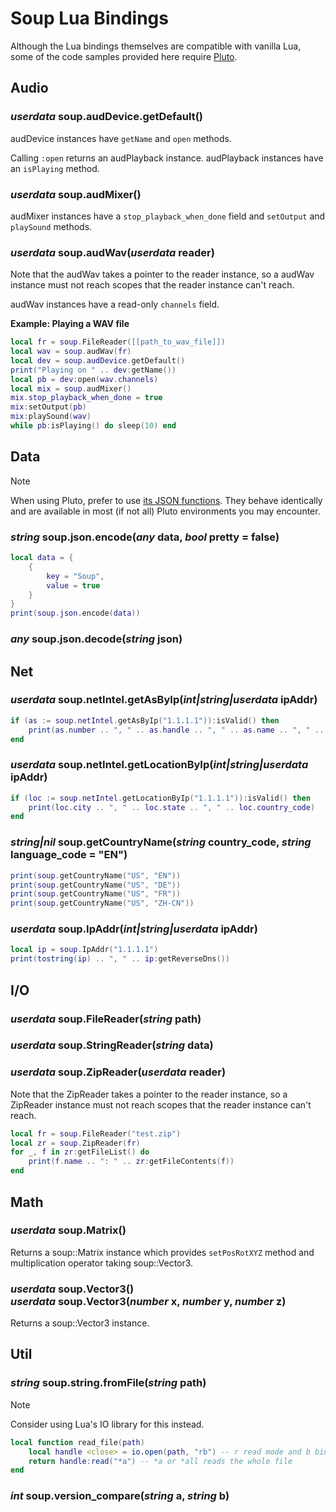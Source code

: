# Soup Lua Bindings

Although the Lua bindings themselves are compatible with vanilla Lua, some of the code samples provided here require [Pluto](https://plutolang.github.io/docs/Introduction/).

## Audio

### *userdata* soup.audDevice.getDefault()

audDevice instances have `getName` and `open` methods.

Calling `:open` returns an audPlayback instance. audPlayback instances have an `isPlaying` method.

### *userdata* soup.audMixer()

audMixer instances have a `stop_playback_when_done` field and `setOutput` and `playSound` methods.

### *userdata* soup.audWav(*userdata* reader)

Note that the audWav takes a pointer to the reader instance, so a audWav instance must not reach scopes that the reader instance can't reach.

audWav instances have a read-only `channels` field.

**Example: Playing a WAV file**

```Lua
local fr = soup.FileReader([[path_to_wav_file]])
local wav = soup.audWav(fr)
local dev = soup.audDevice.getDefault()
print("Playing on " .. dev:getName())
local pb = dev:open(wav.channels)
local mix = soup.audMixer()
mix.stop_playback_when_done = true
mix:setOutput(pb)
mix:playSound(wav)
while pb:isPlaying() do sleep(10) end
```

## Data

> [!NOTE]
> When using Pluto, prefer to use [its JSON functions](https://pluto-lang.org/docs/Runtime%20Environment/Library%20Reference/JSON). They behave identically and are available in most (if not all) Pluto environments you may encounter.

### *string* soup.json.encode(*any* data, *bool* pretty = false)

```Lua
local data = {
    {
        key = "Soup",
        value = true
    }
}
print(soup.json.encode(data))
```

### *any* soup.json.decode(*string* json)

## Net

### *userdata* soup.netIntel.getAsByIp(*int|string|userdata* ipAddr)

```Lua
if (as := soup.netIntel.getAsByIp("1.1.1.1")):isValid() then
    print(as.number .. ", " .. as.handle .. ", " .. as.name .. ", " .. tostring(as:isHosting()))
end
```

### *userdata* soup.netIntel.getLocationByIp(*int|string|userdata* ipAddr)

```Lua
if (loc := soup.netIntel.getLocationByIp("1.1.1.1")):isValid() then
    print(loc.city .. ", " .. loc.state .. ", " .. loc.country_code)
end
```

### *string|nil* soup.getCountryName(*string* country_code, *string* language_code = "EN")

```Lua
print(soup.getCountryName("US", "EN"))
print(soup.getCountryName("US", "DE"))
print(soup.getCountryName("US", "FR"))
print(soup.getCountryName("US", "ZH-CN"))
```

### *userdata* soup.IpAddr(*int|string|userdata* ipAddr)

```Lua
local ip = soup.IpAddr("1.1.1.1")
print(tostring(ip) .. ", " .. ip:getReverseDns())
```

## I/O

### *userdata* soup.FileReader(*string* path)

### *userdata* soup.StringReader(*string* data)

### *userdata* soup.ZipReader(*userdata* reader)

Note that the ZipReader takes a pointer to the reader instance, so a ZipReader instance must not reach scopes that the reader instance can't reach.

```Lua
local fr = soup.FileReader("test.zip")
local zr = soup.ZipReader(fr)
for _, f in zr:getFileList() do
    print(f.name .. ": " .. zr:getFileContents(f))
end
```

## Math

### *userdata* soup.Matrix()

Returns a soup::Matrix instance which provides `setPosRotXYZ` method and multiplication operator taking soup::Vector3.

<h3>
    <i>userdata</i> soup.Vector3()<br>
    <i>userdata</i> soup.Vector3(<i>number</i> x, <i>number</i> y, <i>number</i> z)
</h3>

Returns a soup::Vector3 instance.

## Util

### *string* soup.string.fromFile(*string* path)

> [!NOTE]
> Consider using Lua's IO library for this instead.

```Lua
local function read_file(path)
    local handle <close> = io.open(path, "rb") -- r read mode and b binary mode
    return handle:read("*a") -- *a or *all reads the whole file
end
```

### *int* soup.version_compare(*string* a, *string* b)
